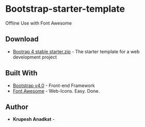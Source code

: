 # Bootstrap-starter-template

Offline Use with Font Awesome


## Download

* [Bootrap 4 stable starter.zip](https://github.com/krupeshanadkat/Bootstrap-starter-template/blob/master/Bootrap%204%20stable%20starter.zip) - The starter template for a web development project


## Built With

* [Bootstrap v4.0](https://getbootstrap.com/) - Front-end Framework
* [Font Awesome](https://fontawesome.com/) - Web-Icons. Easy. Done.


## Author

* **Krupesh Anadkat** -
